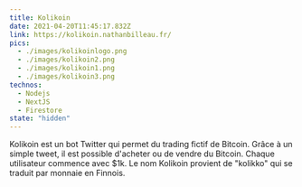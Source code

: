 ```yaml
---
title: Kolikoin
date: 2021-04-20T11:45:17.832Z
link: https://kolikoin.nathanbilleau.fr/
pics:
  - ./images/kolikoinlogo.png
  - ./images/kolikoin2.png  
  - ./images/kolikoin1.png
  - ./images/kolikoin3.png
technos:
  - Nodejs
  - NextJS
  - Firestore
state: "hidden"
---
```


Kolikoin est un bot Twitter qui permet du trading fictif de Bitcoin. Grâce à un simple tweet, il est possible d'acheter ou de vendre du Bitcoin. Chaque utilisateur commence avec $1k. Le nom Kolikoin provient de "kolikko" qui se traduit par monnaie en Finnois.
